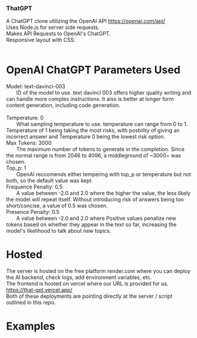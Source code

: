 ### ThatGPT 
A ChatGPT clone utilizing the OpenAI API https://openai.com/api/ <br>
Uses Node.js for server side requests. <br>
Makes API Requests to OpenAI's ChatGPT. <br> 
Responsive layout with CSS. <br>
<br> 

# OpenAI ChatGPT Parameters Used
Model: text-davinci-003 <br>
&nbsp;&nbsp;&nbsp;&nbsp;&nbsp;&nbsp; ID of the model to use. text davinci 003 offers higher quality writing and can handle more comples instructions. It also is better at longer form content generation, including code generation. <br> 
<br>
Temperature: 0 <br>
&nbsp;&nbsp;&nbsp;&nbsp;&nbsp;&nbsp; What sampling temperature to use. temperature can range from 0 to 1. Temperature of 1 being taking the most risks, with posbility of giving an incorrect answer and Temperature 0 being the lowest risk option. <br>
Max Tokens: 3000 <br>
&nbsp;&nbsp;&nbsp;&nbsp;&nbsp;&nbsp; The maximum number of tokens to generate in the completion. Since the normal range is from 2046 to 4096, a middleground of ~3000~ was chosen. <br>
Top_p: 1 <br>
&nbsp;&nbsp;&nbsp;&nbsp;&nbsp;&nbsp; OpenAI reccomends either tempering with top_p or temperature but not both, so the default value was kept. <br>
Frequence Penalty: 0.5 <br>
&nbsp;&nbsp;&nbsp;&nbsp;&nbsp;&nbsp; A value between -2.0 and 2.0 where the higher the value, the less likely the model will repeat itself. Without introducing risk of answers being too short/concise, a value of 0.5 was chosen.<br>
Presence Penalty: 0.5 <br>
&nbsp;&nbsp;&nbsp;&nbsp;&nbsp;&nbsp; A value between -2.0 and 2.0 where Positive values penalize new tokens based on whether they appear in the text so far, increasing the model's likelihood to talk about new topics.<br>

# Hosted
The server is hosted on the free platform render.com where you can deploy the AI backend, check logs, add environment variables, etc. <br>
The frontend is hosted on vercel where our URL is provided for us. <br>
https://that-gpt.vercel.app/ <br>
Both of these deployments are pointing directly at the server / script outlined in this repo. <br> 

# Examples


